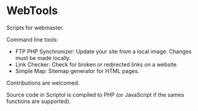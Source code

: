 # WebTools

Scripts for webmaster.

Command line tools:

* FTP PHP Synchronizer: Update your site from a local image. Changes must be made locally.
* Link Checker: Check for broken or redirected links on a website.
* Simple Map: Sitemap generator for HTML pages.

Contributions are welcomed.

Source code in Scriptol is compiled to PHP (or JavaScript if the sames functions are supported).

